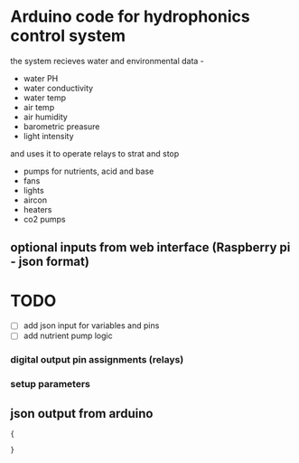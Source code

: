 # Arduino code for hydrophonics control system
the system recieves water and environmental data - 
- water PH
- water conductivity
- water temp
- air temp
- air humidity
- barometric preasure
- light intensity

and uses it to operate relays to strat and stop
- pumps for nutrients, acid and base
- fans
- lights
- aircon
- heaters
- co2 pumps

## optional inputs from web interface (Raspberry pi - json format)
# TODO 
- [ ] add json input for variables and pins
- [ ] add nutrient pump logic

### digital output pin assignments (relays)

### setup parameters

## json output from arduino
```
{
    
}
```